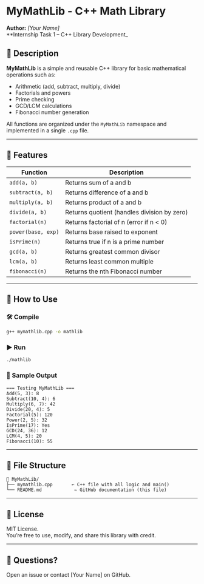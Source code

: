 
# MyMathLib - C++ Math Library

**Author:** _[Your Name]_  
**Internship Task 1 – C++ Library Development_

## 📘 Description

**MyMathLib** is a simple and reusable C++ library for basic mathematical operations such as:

- Arithmetic (add, subtract, multiply, divide)
- Factorials and powers
- Prime checking
- GCD/LCM calculations
- Fibonacci number generation

All functions are organized under the `MyMathLib` namespace and implemented in a single `.cpp` file.

---

## 🔧 Features

| Function        | Description                                  |
|-----------------|----------------------------------------------|
| `add(a, b)`     | Returns sum of a and b                       |
| `subtract(a, b)`| Returns difference of a and b                |
| `multiply(a, b)`| Returns product of a and b                   |
| `divide(a, b)`  | Returns quotient (handles division by zero) |
| `factorial(n)`  | Returns factorial of n (error if n < 0)      |
| `power(base, exp)`| Returns base raised to exponent            |
| `isPrime(n)`    | Returns true if n is a prime number          |
| `gcd(a, b)`     | Returns greatest common divisor              |
| `lcm(a, b)`     | Returns least common multiple                |
| `fibonacci(n)`  | Returns the nth Fibonacci number             |

---

## 🚀 How to Use

### 🛠️ Compile
```bash
g++ mymathlib.cpp -o mathlib
```

### ▶️ Run
```bash
./mathlib
```

### 🧪 Sample Output
```
=== Testing MyMathLib ===
Add(5, 3): 8
Subtract(10, 4): 6
Multiply(6, 7): 42
Divide(20, 4): 5
Factorial(5): 120
Power(2, 5): 32
IsPrime(17): Yes
GCD(24, 36): 12
LCM(4, 5): 20
Fibonacci(10): 55
```

---

## 📂 File Structure

```
📁 MyMathLib/
├── mymathlib.cpp       ← C++ file with all logic and main()
└── README.md            ← GitHub documentation (this file)
```

---

## 📝 License

MIT License.  
You’re free to use, modify, and share this library with credit.

---

## 🙋 Questions?

Open an issue or contact [Your Name] on GitHub.
